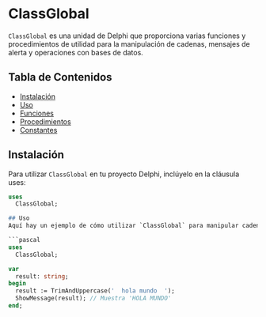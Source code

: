 # ClassGlobal

`ClassGlobal` es una unidad de Delphi que proporciona varias funciones y procedimientos de utilidad para la manipulación de cadenas, mensajes de alerta y operaciones con bases de datos.

## Tabla de Contenidos

- [Instalación](#instalación)
- [Uso](#uso)
- [Funciones](#funciones)
- [Procedimientos](#procedimientos)
- [Constantes](#constantes)

## Instalación

Para utilizar `ClassGlobal` en tu proyecto Delphi, inclúyelo en la cláusula uses:

```pascal
uses
  ClassGlobal;

## Uso
Aquí hay un ejemplo de cómo utilizar `ClassGlobal` para manipular cadenas:

```pascal
uses
  ClassGlobal;

var
  result: string;
begin
  result := TrimAndUppercase('  hola mundo  ');
  ShowMessage(result); // Muestra 'HOLA MUNDO'
end;
